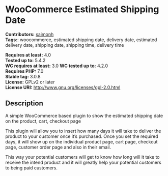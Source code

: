# WooCommerce Estimated Shipping Date

**Contributors:** [saimonh](https://profiles.wordpress.org/saimonh)  
**Tags:**: woocommerce, estimated shipping date, delivery date, estimated delivery date, shipping date, shipping time, delivery time

**Requires at least:** 4.0  
**Tested up to:** 5.4.2  
**WC requires at least:** 3.0
**WC tested up to:** 4.2.0  
**Requires PHP:** 7.0  
**Stable tag:** 3.0.8  
**License:** GPLv2 or later  
**License URI:** http://www.gnu.org/licenses/gpl-2.0.html  

## Description ##
A simple WooCommerce based plugin to show the estimated shipping date on the product, cart, checkout page

This plugin will allow you to insert how many days it will take to deliver the product to your customer once it’s purchased. Once you set the required days, it will show up on the individual product page, cart page, checkout page, customer order page and also in their email.

This way your potential customers will get to know how long will it take to receive the intend product and it will greatly help your potential customers to being paid customers.
